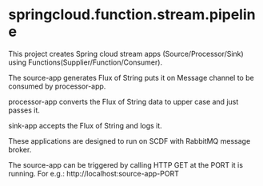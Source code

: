 # springcloud.function.stream.pipeline

This project creates Spring cloud stream apps (Source/Processor/Sink) using Functions(Supplier/Function/Consumer).

The source-app generates Flux of String puts it on Message channel to be consumed by processor-app.

processor-app converts the Flux of String data to upper case and just passes it.

sink-app accepts the Flux of String and logs it.

These applications are designed to run on SCDF with RabbitMQ message broker.

The source-app can be triggered by calling HTTP GET at the PORT it is running. For e.g.: http://localhost:source-app-PORT
 
